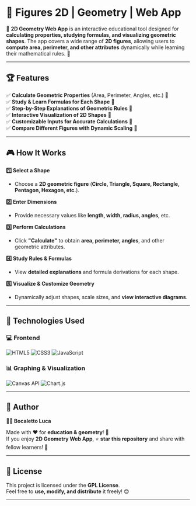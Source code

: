 # 📐 Figures 2D | Geometry | Web App  

🚀 **2D Geometry Web App** is an interactive educational tool designed for **calculating properties, studying formulas, and visualizing geometric shapes**. The app covers a wide range of **2D figures**, allowing users to **compute area, perimeter, and other attributes** dynamically while learning their mathematical rules. 🧮  

---

## 🏆 Features  

✅ **Calculate Geometric Properties** (Area, Perimeter, Angles, etc.) 🔢  
✅ **Study & Learn Formulas for Each Shape** 📜  
✅ **Step-by-Step Explanations of Geometric Rules** 📝  
✅ **Interactive Visualization of 2D Shapes** 🎨  
✅ **Customizable Inputs for Accurate Calculations** 📏  
✅ **Compare Different Figures with Dynamic Scaling** 🔄  

---

## 🎮 How It Works  

**1️⃣ Select a Shape**  
   - Choose a **2D geometric figure** (**Circle, Triangle, Square, Rectangle, Pentagon, Hexagon, etc.**).  

**2️⃣ Enter Dimensions**  
   - Provide necessary values like **length, width, radius, angles**, etc.  

**3️⃣ Perform Calculations**  
   - Click **"Calculate"** to obtain **area, perimeter, angles**, and other geometric attributes.  

**4️⃣ Study Rules & Formulas**  
   - View **detailed explanations** and formula derivations for each shape.  

**5️⃣ Visualize & Customize Geometry**  
   - Dynamically adjust shapes, scale sizes, and **view interactive diagrams**.  

---

## 🔗 Technologies Used  

### 💻 **Frontend**  

![HTML5](https://img.shields.io/badge/HTML5-%23E34F26.svg?&style=flat&logo=html5&logoColor=white)
![CSS3](https://img.shields.io/badge/CSS3-%231572B6.svg?&style=flat&logo=css3&logoColor=white)
![JavaScript](https://img.shields.io/badge/JavaScript-%23F7DF1E.svg?&style=flat&logo=javascript&logoColor=black)

### 📊 **Graphing & Visualization**  

![Canvas API](https://img.shields.io/badge/Canvas-%23FF5722.svg?&style=flat)
![Chart.js](https://img.shields.io/badge/Chart.js-%23FF6384.svg?&style=flat&logo=chart.js&logoColor=white)

---

## 📜 Author  

**👨‍💻 Bocaletto Luca**  

Made with ❤️ for **education & geometry**! 🧮  
If you enjoy **2D Geometry Web App**, ⭐ **star this repository** and share with fellow learners! 🚀  

---

## 🔗 License  

This project is licensed under the **GPL License**.  
Feel free to **use, modify, and distribute** it freely! 😊  

---
